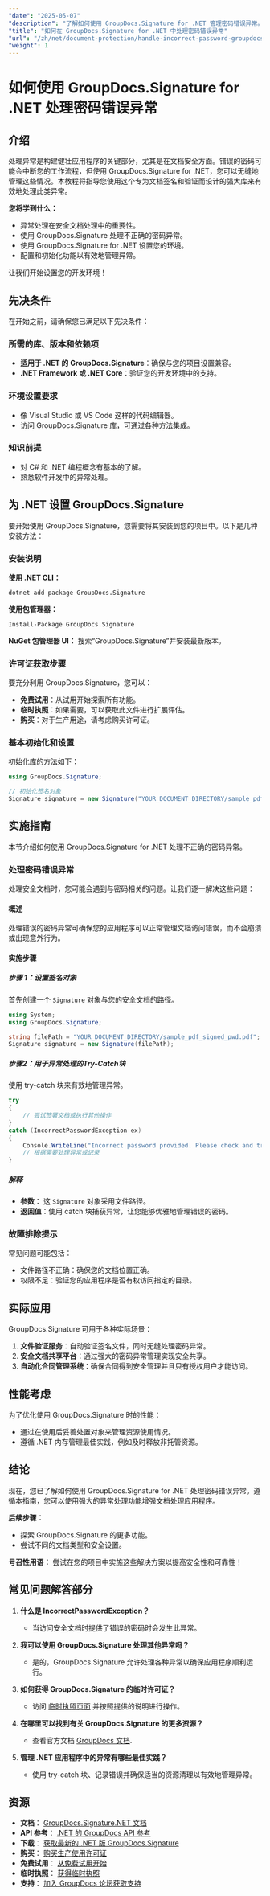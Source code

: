 ```yaml
---
"date": "2025-05-07"
"description": "了解如何使用 GroupDocs.Signature for .NET 管理密码错误异常。增强文档安全性并简化应用程序中的异常处理。"
"title": "如何在 GroupDocs.Signature for .NET 中处理密码错误异常"
"url": "/zh/net/document-protection/handle-incorrect-password-groupdocs-signature-net/"
"weight": 1
---
```


# 如何使用 GroupDocs.Signature for .NET 处理密码错误异常

## 介绍

处理异常是构建健壮应用程序的关键部分，尤其是在文档安全方面。错误的密码可能会中断您的工作流程，但使用 GroupDocs.Signature for .NET，您可以无缝地管理这些情况。本教程将指导您使用这个专为文档签名和验证而设计的强大库来有效地处理此类异常。

**您将学到什么：**
- 异常处理在安全文档处理中的重要性。
- 使用 GroupDocs.Signature 处理不正确的密码异常。
- 使用 GroupDocs.Signature for .NET 设置您的环境。
- 配置和初始化功能以有效地管理异常。

让我们开始设置您的开发环境！

## 先决条件

在开始之前，请确保您已满足以下先决条件：

### 所需的库、版本和依赖项
- **适用于 .NET 的 GroupDocs.Signature**：确保与您的项目设置兼容。
- **.NET Framework 或 .NET Core**：验证您的开发环境中的支持。

### 环境设置要求
- 像 Visual Studio 或 VS Code 这样的代码编辑器。
- 访问 GroupDocs.Signature 库，可通过各种方法集成。

### 知识前提
- 对 C# 和 .NET 编程概念有基本的了解。
- 熟悉软件开发中的异常处理。

## 为 .NET 设置 GroupDocs.Signature

要开始使用 GroupDocs.Signature，您需要将其安装到您的项目中。以下是几种安装方法：

### 安装说明

**使用 .NET CLI：**
```bash
dotnet add package GroupDocs.Signature
```

**使用包管理器：**
```bash
Install-Package GroupDocs.Signature
```

**NuGet 包管理器 UI：**
搜索“GroupDocs.Signature”并安装最新版本。

### 许可证获取步骤

要充分利用 GroupDocs.Signature，您可以：
- **免费试用**：从试用开始探索所有功能。
- **临时执照**：如果需要，可以获取此文件进行扩展评估。
- **购买**：对于生产用途，请考虑购买许可证。

### 基本初始化和设置

初始化库的方法如下：

```csharp
using GroupDocs.Signature;

// 初始化签名对象
Signature signature = new Signature("YOUR_DOCUMENT_DIRECTORY/sample_pdf_signed_pwd.pdf");
```

## 实施指南

本节介绍如何使用 GroupDocs.Signature for .NET 处理不正确的密码异常。

### 处理密码错误异常

处理安全文档时，您可能会遇到与密码相关的问题。让我们逐一解决这些问题：

#### 概述
处理错误的密码异常可确保您的应用程序可以正常管理文档访问错误，而不会崩溃或出现意外行为。

#### 实施步骤

##### 步骤 1：设置签名对象
首先创建一个 `Signature` 对象与您的安全文档的路径。

```csharp
using System;
using GroupDocs.Signature;

string filePath = "YOUR_DOCUMENT_DIRECTORY/sample_pdf_signed_pwd.pdf"; // 用实际文件路径替换
Signature signature = new Signature(filePath);
```

##### 步骤2：用于异常处理的Try-Catch块
使用 try-catch 块来有效地管理异常。

```csharp
try
{
    // 尝试签署文档或执行其他操作
}
catch (IncorrectPasswordException ex)
{
    Console.WriteLine("Incorrect password provided. Please check and try again.");
    // 根据需要处理异常或记录
}
```

##### 解释
- **参数**： 这 `Signature` 对象采用文件路径。
- **返回值**：使用 catch 块捕获异常，让您能够优雅地管理错误的密码。

### 故障排除提示

常见问题可能包括：
- 文件路径不正确：确保您的文档位置正确。
- 权限不足：验证您的应用程序是否有权访问指定的目录。

## 实际应用

GroupDocs.Signature 可用于各种实际场景：

1. **文件验证服务**：自动验证签名文件，同时无缝处理密码异常。
2. **安全文档共享平台**：通过强大的密码异常管理实现安全共享。
3. **自动化合同管理系统**：确保合同得到安全管理并且只有授权用户才能访问。

## 性能考虑

为了优化使用 GroupDocs.Signature 时的性能：
- 通过在使用后妥善处置对象来管理资源使用情况。
- 遵循 .NET 内存管理最佳实践，例如及时释放非托管资源。

## 结论

现在，您已了解如何使用 GroupDocs.Signature for .NET 处理密码错误异常。遵循本指南，您可以使用强大的异常处理功能增强文档处理应用程序。

**后续步骤：**
- 探索 GroupDocs.Signature 的更多功能。
- 尝试不同的文档类型和安全设置。

**号召性用语：** 尝试在您的项目中实施这些解决方案以提高安全性和可靠性！

## 常见问题解答部分

1. **什么是 IncorrectPasswordException？**
   - 当访问安全文档时提供了错误的密码时会发生此异常。

2. **我可以使用 GroupDocs.Signature 处理其他异常吗？**
   - 是的，GroupDocs.Signature 允许处理各种异常以确保应用程序顺利运行。

3. **如何获得 GroupDocs.Signature 的临时许可证？**
   - 访问 [临时执照页面](https://purchase.groupdocs.com/temporary-license/) 并按照提供的说明进行操作。

4. **在哪里可以找到有关 GroupDocs.Signature 的更多资源？**
   - 查看官方文档 [GroupDocs 文档](https://docs。groupdocs.com/signature/net/).

5. **管理 .NET 应用程序中的异常有哪些最佳实践？**
   - 使用 try-catch 块、记录错误并确保适当的资源清理以有效地管理异常。

## 资源
- **文档**： [GroupDocs.Signature.NET 文档](https://docs.groupdocs.com/signature/net/)
- **API 参考**： [.NET 的 GroupDocs API 参考](https://reference.groupdocs.com/signature/net/)
- **下载**： [获取最新的 .NET 版 GroupDocs.Signature](https://releases.groupdocs.com/signature/net/)
- **购买**： [购买生产使用许可证](https://purchase.groupdocs.com/buy)
- **免费试用**： [从免费试用开始](https://releases.groupdocs.com/signature/net/)
- **临时执照**： [获得临时执照](https://purchase.groupdocs.com/temporary-license/)
- **支持**： [加入 GroupDocs 论坛获取支持](https://forum.groupdocs.com/c/signature/)